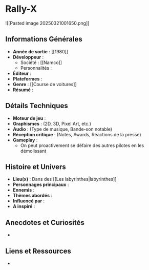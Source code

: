 # Rally-X

![[Pasted image 20250321001650.png]]
## Informations Générales

- **Année de sortie** : [[1980]]
- **Développeur** : 
	- Société : [[Namco]]
	- Personnalités : 
- **Éditeur** : 
- **Plateformes** : 
- **Genre** : [[Course de voitures]]
- **Résumé** : 

## Détails Techniques
- **Moteur de jeu** : 
- **Graphismes** : (2D, 3D, Pixel Art, etc.)
- **Audio** : (Type de musique, Bande-son notable)
- **Réception critique** : (Notes, Awards, Réactions de la presse)
- **Gameplay** : 
	- On peut proactivement se défaire des autres pilotes en les démolissant

## Histoire et Univers
- **Lieu(x)** : Dans des [[Les labyrinthes|labyrinthes]]
- **Personnages principaux** : 
- **Ennemis** : 
- **Thèmes abordés** : 
- **Influencé par** : 
- **A inspiré** : 
## Anecdotes et Curiosités
- 
## Liens et Ressources
- 